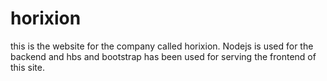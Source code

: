 # horixion
this is the website for the company called horixion.
Nodejs is used for the backend and hbs and bootstrap has been used for serving the frontend of this site.

